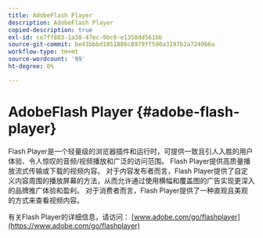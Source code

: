 ```yaml
---
title: AdobeFlash Player
description: AdobeFlash Player
copied-description: true
exl-id: ce7ff883-1a38-47ec-9bc0-e1358dd561bb
source-git-commit: be43bbbd1051886c8979ff590a3197b2a7249b6a
workflow-type: tm+mt
source-wordcount: '99'
ht-degree: 0%

---
```


# AdobeFlash Player {#adobe-flash-player}

Flash Player是一个轻量级的浏览器插件和运行时，可提供一致且引人入胜的用户体验、令人惊叹的音频/视频播放和广泛的访问范围。 Flash Player提供高质量播放流式传输或下载的视频内容。 对于内容发布者而言，Flash Player提供了自定义内容周围的播放屏幕的方法，从而允许通过使用横幅和覆盖图的广告实现更深入的品牌推广体验和盈利。 对于消费者而言，Flash Player提供了一种直观且美观的方式来查看视频内容。

有关Flash Player的详细信息，请访问： [www.adobe.com/go/flashplayer](https://www.adobe.com/go/flashplayer)
